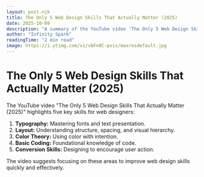 ```yaml
---
layout: post.njk
title: The Only 5 Web Design Skills That Actually Matter (2025)
date: 2025-10-09
description: "A summary of the YouTube video 'The Only 5 Web Design Skills That Actually Matter (2025)', highlighting the five key skills for web designers."
author: "Infinity Spark"
readingTime: "2 min read"
image: https://i.ytimg.com/vi/vbFn0C-pvis/maxresdefault.jpg
---
```


# The Only 5 Web Design Skills That Actually Matter (2025)

The YouTube video "The Only 5 Web Design Skills That Actually Matter (2025)" highlights five key skills for web designers:

1.  **Typography:** Mastering fonts and text presentation.
2.  **Layout:** Understanding structure, spacing, and visual hierarchy.
3.  **Color Theory:** Using color with intention.
4.  **Basic Coding:** Foundational knowledge of code.
5.  **Conversion Skills:** Designing to encourage user action.

The video suggests focusing on these areas to improve web design skills quickly and effectively.
